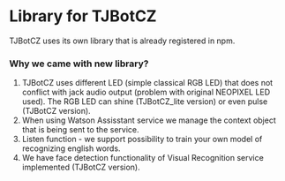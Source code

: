 # Library for TJBotCZ
TJBotCZ uses its own library that is already registered in npm.

### Why we came with new library?
1. TJBotCZ uses different LED (simple classical RGB LED) that does not conflict with jack audio output (problem with original NEOPIXEL LED used). The RGB LED can shine (TJBotCZ_lite version) or even pulse (TJBotCZ version).
2. When using Watson Assisstant service we manage the context object that is being sent to the service.
3. Listen function - we support possibility to train your own model of recognizing english words.
4. We have face detection functionality of Visual Recognition service implemented (TJBotCZ version).
